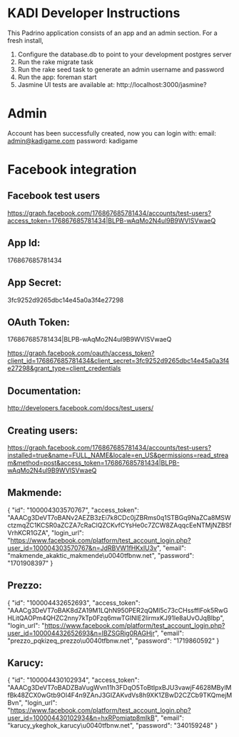 KADI Developer Instructions
===========================
This Padrino application consists of an app and an admin section. For a fresh install,
 1. Configure the database.db to point to your development postgres server
 2. Run the rake migrate task
 3. Run the rake seed task to generate an admin username and password
 4. Run the app: foreman start
 5. Jasmine UI tests are available at: http://localhost:3000/jasmine?


Admin
=====
Account has been successfully created, now you can login with:
   email: admin@kadigame.com
   password: kadigame


Facebook integration
====================

Facebook test users
-------------------

https://graph.facebook.com/176867685781434/accounts/test-users?access_token=176867685781434|BLPB-wAqMo2N4ul9B9WVlSVwaeQ

App Id:
-------
176867685781434

App Secret:
-----------
3fc9252d9265dbc14e45a0a3f4e27298

OAuth Token:
------------
176867685781434|BLPB-wAqMo2N4ul9B9WVlSVwaeQ

https://graph.facebook.com/oauth/access_token?client_id=176867685781434&client_secret=3fc9252d9265dbc14e45a0a3f4e27298&grant_type=client_credentials

Documentation:
--------------
http://developers.facebook.com/docs/test_users/

Creating users:
---------------
https://graph.facebook.com/176867685781434/accounts/test-users?installed=true&name=FULL_NAME&locale=en_US&permissions=read_stream&method=post&access_token=176867685781434|BLPB-wAqMo2N4ul9B9WVlSVwaeQ



Makmende:
---------
{
   "id": "100004303570767",
   "access_token": "AAACg3DeVT7oBANv2AEZB3zEi7k8CDc0jZBRms0q1STBGq9NaZCa8MSWctzmqZC1KCSR0aZCZA7cRaClQZCKvfCYsHe0c7ZCW8ZAqqcEeNTMjNZBSfVrhKCR1GZA",
   "login_url": "https://www.facebook.com/platform/test_account_login.php?user_id=100004303570767&n=JdRBVW1fHKxlU3v",
   "email": "makmende_akaktic_makmende\u0040tfbnw.net",
   "password": "1701908397"
}

Prezzo:
-------
{
   "id": "100004432652693",
   "access_token": "AAACg3DeVT7oBAK8dZA19M1LQhN950PER2qQMI5c73cCHssfflFok5RwGHLitQAOPm4QHZC2nny7kTp0Fzq6mwTGINIE2IirmxKJ91le8aUvOJqBlbp",
   "login_url": "https://www.facebook.com/platform/test_account_login.php?user_id=100004432652693&n=IBZSGRig0RAGHjr",
   "email": "prezzo_pqkizeq_prezzo\u0040tfbnw.net",
   "password": "1719860592"
}

Karucy:
-------
{
   "id": "100004430102934",
   "access_token": "AAACg3DeVT7oBADZBaVugWvn11h3FDqO5ToBtIpxBJU3vawjF4628MBylMfBk48ZCX0wGtb9OI4F4n9ZAnJ3GIZAKvdVs8h9XK1ZBwD2CZCb9TKQmejMBvn",
   "login_url": "https://www.facebook.com/platform/test_account_login.php?user_id=100004430102934&n=hxRPomiatp8mIkB",
   "email": "karucy_ykeghok_karucy\u0040tfbnw.net",
   "password": "340159248"
}
